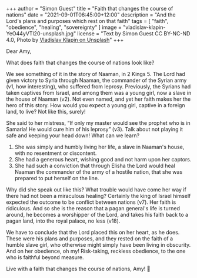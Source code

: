 +++
author = "Simon Guest"
title = "Faith that changes the course of nations"
date = "2021-09-01T06:45:00+12:00"
description = "And the Lord's plans and purposes which rest on that faith"
tags = [ "faith", "obedience", "healing", "sovereignty" ]
image = "vladislav-klapin-YeO44yVTl20-unsplash.jpg"
license = "Text by Simon Guest CC BY-NC-ND 4.0, Photo by [Vladislav Klapin on Unsplash](https://unsplash.com/photos/YeO44yVTl20)"
+++

Dear Amy,

What does faith that changes the course of nations look like?

We see something of it in the story of Naaman, in 2 Kings 5. The Lord had given victory to Syria through Naaman, the commander of the Syrian army (v1, how interesting), who suffered from leprosy. Previously, the Syrians had taken captives from Israel, and among them was a young girl, now a slave in the house of Naaman (v2). Not even named, and yet her faith makes her the hero of this story.  How would you expect a young girl, captive in a foreign land, to live? Not like this, surely!

She said to her mistress, “If only my master would see the prophet who is in Samaria! He would cure him of his leprosy” (v3).  Talk about not playing it safe and keeping your head down! What can we learn?

1. She was simply and humbly living her life, a slave in Naaman's house, with no resentment or discontent.
2. She had a generous heart, wishing good and not harm upon her captors.
3. She had such a conviction that through Elisha the Lord would heal Naaman the commander of the army of a hostile nation, that she was prepared to put herself on the line.

Why did she speak out like this? What trouble would have come her way if there had not been a miraculous healing? Certainly the king of Israel himself expected the outcome to be conflict between nations (v7). Her faith is ridiculous. And so she is the reason that a pagan general's life is turned around, he becomes a worshipper of the Lord, and takes his faith back to a pagan land, into the royal palace, no less (v18).

We have to conclude that the Lord placed this on her heart, as he does. These were his plans and purposes, and they rested on the faith of a humble slave girl, who otherwise might simply have been living in obscurity. And on her obedience, oh my! Risk-taking, reckless obedience, to the one who is faithful beyond measure.

Live with a faith that changes the course of nations, Amy! 🙏
